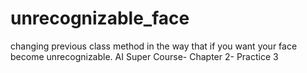 # unrecognizable_face
changing previous class method in the way that if you want your face become unrecognizable. AI Super Course- Chapter 2- Practice 3
